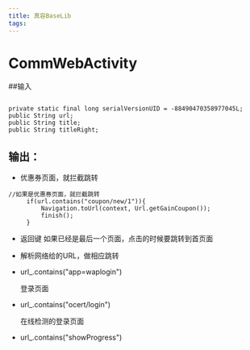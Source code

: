 ```yaml
---
title: 真容BaseLib
tags:
---
```



# CommWebActivity

##输入

```

private static final long serialVersionUID = -88490470358977045L;
public String url;
public String title;
public String titleRight;

```

## 输出：

- 优惠券页面，就拦截跳转
```
//如果是优惠券页面，就拦截跳转
     if(url.contains("coupon/new/1")){
         Navigation.toUrl(context, Url.getGainCoupon());
         finish();
     }
```

-  返回键
如果已经是最后一个页面，点击的时候要跳转到首页面

- 解析网络给的URL，做相应跳转

- url_.contains("app=waplogin")

  登录页面

- url_.contains("ocert/login")

  在线检测的登录页面
- url_.contains("showProgress")
